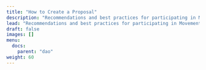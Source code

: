 ```yaml
---
title: "How to Create a Proposal"
description: "Recommendations and best practices for participating in Movement DAO governance."
lead: "Recommendations and best practices for participating in Movement DAO governance."
draft: false
images: []
menu:
  docs:
    parent: "dao"
weight: 60
---
```



